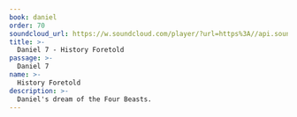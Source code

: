 ```yaml
---
book: daniel
order: 70
soundcloud_url: https://w.soundcloud.com/player/?url=https%3A//api.soundcloud.com/tracks/
title: >-
  Daniel 7 - History Foretold
passage: >-
  Daniel 7
name: >-
  History Foretold
description: >-
  Daniel's dream of the Four Beasts.
---
```


